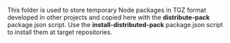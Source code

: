 This folder is used to store temporary Node packages in TGZ format developed in other projects and copied here with the **distribute-pack** package.json script. Use the **install-distributed-pack** package.json script to install them at target repositories.
